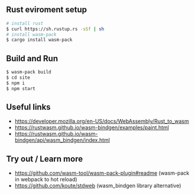 ## Rust eviroment setup
```bash
# install rust
$ curl https://sh.rustup.rs -sSf | sh
# install wasm-pack
$ cargo install wasm-pack
```

## Build and Run
```bash
$ wasm-pack build
$ cd site
$ npm i
$ npm start
```

## Useful links
* https://developer.mozilla.org/en-US/docs/WebAssembly/Rust_to_wasm
* https://rustwasm.github.io/wasm-bindgen/examples/paint.html
* https://rustwasm.github.io/wasm-bindgen/api/wasm_bindgen/index.html

## Try out / Learn more
* https://github.com/wasm-tool/wasm-pack-plugin#readme (wasm-pack in webpack to hot reload)
* https://github.com/koute/stdweb (wasm_bindgen library alternative)
